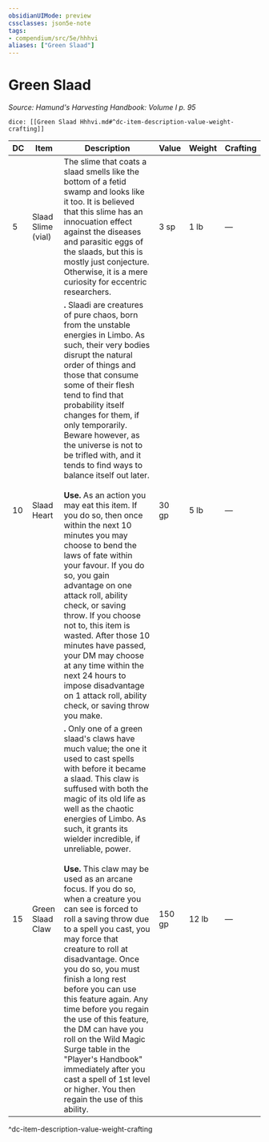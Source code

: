 ```yaml
---
obsidianUIMode: preview
cssclasses: json5e-note
tags:
- compendium/src/5e/hhhvi
aliases: ["Green Slaad"]
---
```

# Green Slaad
*Source: Hamund's Harvesting Handbook: Volume I p. 95* 

`dice: [[Green Slaad Hhhvi.md#^dc-item-description-value-weight-crafting]]`

| DC | Item | Description | Value | Weight | Crafting |
|----|------|-------------|-------|--------|----------|
| 5 | Slaad Slime (vial) | The slime that coats a slaad smells like the bottom of a fetid swamp and looks like it too. It is believed that this slime has an innocuation effect against the diseases and parasitic eggs of the slaads, but this is mostly just conjecture. Otherwise, it is a mere curiosity for eccentric researchers. | 3 sp | 1 lb | — |
| 10 | Slaad Heart | **.** Slaadi are creatures of pure chaos, born from the unstable energies in Limbo. As such, their very bodies disrupt the natural order of things and those that consume some of their flesh tend to find that probability itself changes for them, if only temporarily. Beware however, as the universe is not to be trifled with, and it tends to find ways to balance itself out later.<br /><br />**Use.** As an action you may eat this item. If you do so, then once within the next 10 minutes you may choose to bend the laws of fate within your favour. If you do so, you gain advantage on one attack roll, ability check, or saving throw. If you choose not to, this item is wasted. After those 10 minutes have passed, your DM may choose at any time within the next 24 hours to impose disadvantage on 1 attack roll, ability check, or saving throw you make. | 30 gp | 5 lb | — |
| 15 | Green Slaad Claw | **.** Only one of a green slaad's claws have much value; the one it used to cast spells with before it became a slaad. This claw is suffused with both the magic of its old life as well as the chaotic energies of Limbo. As such, it grants its wielder incredible, if unreliable, power.<br /><br />**Use.** This claw may be used as an arcane focus. If you do so, when a creature you can see is forced to roll a saving throw due to a spell you cast, you may force that creature to roll at disadvantage. Once you do so, you must finish a long rest before you can use this feature again. Any time before you regain the use of this feature, the DM can have you roll on the Wild Magic Surge table in the "Player's Handbook" immediately after you cast a spell of 1st level or higher. You then regain the use of this ability. | 150 gp | 12 lb | — |
^dc-item-description-value-weight-crafting
